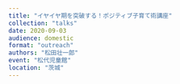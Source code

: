 ```yaml
---
title: "イヤイヤ期を突破する！ポジティブ子育て術講座"
collection: "talks"
date: 2020-09-03
audience: domestic
format: "outreach"
authors: "松田壮一郎"
event: "松代児童館"
location: "茨城"
---
```

